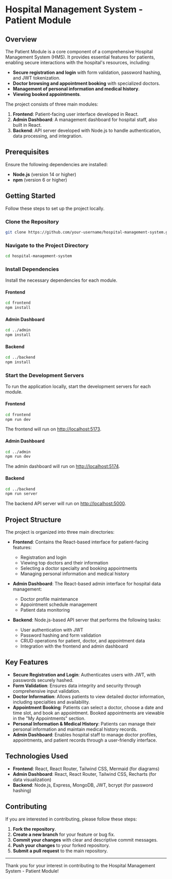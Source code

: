 # Hospital Management System - Patient Module

## Overview
The Patient Module is a core component of a comprehensive Hospital Management System (HMS). It provides essential features for patients, enabling secure interactions with the hospital's resources, including:

- **Secure registration and login** with form validation, password hashing, and JWT tokenization.
- **Doctor browsing and appointment booking** with specialized doctors.
- **Management of personal information and medical history**.
- **Viewing booked appointments**.

The project consists of three main modules:
1. **Frontend**: Patient-facing user interface developed in React.
2. **Admin Dashboard**: A management dashboard for hospital staff, also built in React.
3. **Backend**: API server developed with Node.js to handle authentication, data processing, and integration.

## Prerequisites
Ensure the following dependencies are installed:
- **Node.js** (version 14 or higher)
- **npm** (version 6 or higher)

## Getting Started
Follow these steps to set up the project locally.

### Clone the Repository
```bash
git clone https://github.com/your-username/hospital-management-system.git
```

### Navigate to the Project Directory
```bash
cd hospital-management-system
```

### Install Dependencies
Install the necessary dependencies for each module.

#### Frontend
```bash
cd frontend
npm install
```

#### Admin Dashboard
```bash
cd ../admin
npm install
```

#### Backend
```bash
cd ../backend
npm install
```

### Start the Development Servers
To run the application locally, start the development servers for each module.

#### Frontend
```bash
cd frontend
npm run dev
```
The frontend will run on [http://localhost:5173](http://localhost:5173).

#### Admin Dashboard
```bash
cd ../admin
npm run dev
```
The admin dashboard will run on [http://localhost:5174](http://localhost:5174).

#### Backend
```bash
cd ../backend
npm run server
```
The backend API server will run on [http://localhost:5000](http://localhost:5000).

## Project Structure

The project is organized into three main directories:
- **Frontend**: Contains the React-based interface for patient-facing features:
  - Registration and login
  - Viewing top doctors and their information
  - Selecting a doctor specialty and booking appointments
  - Managing personal information and medical history

- **Admin Dashboard**: The React-based admin interface for hospital data management:
  - Doctor profile maintenance
  - Appointment schedule management
  - Patient data monitoring

- **Backend**: Node.js-based API server that performs the following tasks:
  - User authentication with JWT
  - Password hashing and form validation
  - CRUD operations for patient, doctor, and appointment data
  - Integration with the frontend and admin dashboard

## Key Features

- **Secure Registration and Login**: Authenticates users with JWT, with passwords securely hashed.
- **Form Validation**: Ensures data integrity and security through comprehensive input validation.
- **Doctor Information**: Allows patients to view detailed doctor information, including specialties and availability.
- **Appointment Booking**: Patients can select a doctor, choose a date and time slot, and book an appointment. Booked appointments are viewable in the "My Appointments" section.
- **Personal Information & Medical History**: Patients can manage their personal information and maintain medical history records.
- **Admin Dashboard**: Enables hospital staff to manage doctor profiles, appointments, and patient records through a user-friendly interface.

## Technologies Used

- **Frontend**: React, React Router, Tailwind CSS, Mermaid (for diagrams)
- **Admin Dashboard**: React, React Router, Tailwind CSS, Recharts (for data visualization)
- **Backend**: Node.js, Express, MongoDB, JWT, bcrypt (for password hashing)

## Contributing
If you are interested in contributing, please follow these steps:

1. **Fork the repository**.
2. **Create a new branch** for your feature or bug fix.
3. **Commit your changes** with clear and descriptive commit messages.
4. **Push your changes** to your forked repository.
5. **Submit a pull request** to the main repository.

---

Thank you for your interest in contributing to the Hospital Management System - Patient Module!
